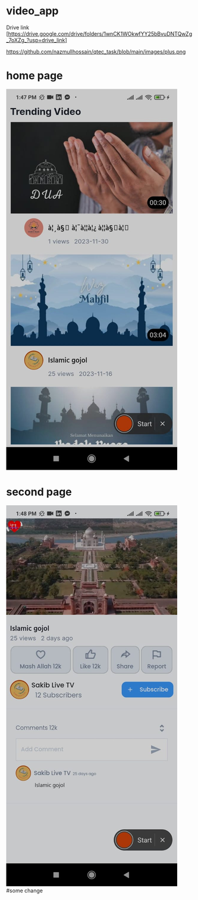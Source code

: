 
# video_app

Drive link [https://drive.google.com/drive/folders/1wnCK1WOkwfYY25bBvuDNTQwZg_7oXZg_?usp=drive_link]


https://github.com/nazmullhossain/qtec_task/blob/main/images/plus.png
# home page
<img src="https://github.com/nazmullhossain/qtec_task/blob/main/images/task1.jpeg">

# second page
<img src="https://github.com/nazmullhossain/qtec_task/blob/main/images/task2.jpeg">
#some change 
